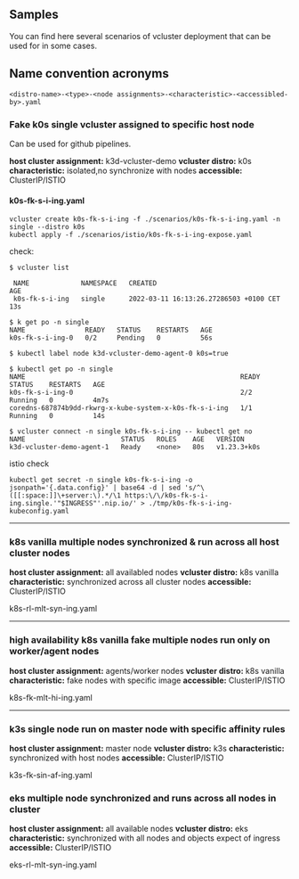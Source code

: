 ## Samples
You can find here several scenarios of vcluster deployment that can be used for in some cases.

## Name convention acronyms

```
<distro-name>-<type>-<node assignments>-<characteristic>-<accessibled-by>.yaml
```


### Fake k0s single vcluster assigned to specific host node
Can be used for github pipelines.

**host cluster assignment:** k3d-vcluster-demo
**vcluster distro:** k0s
**characteristic:** isolated,no synchronize with nodes
**accessible:** ClusterIP/ISTIO

#### k0s-fk-s-i-ing.yaml

```
vcluster create k0s-fk-s-i-ing -f ./scenarios/k0s-fk-s-i-ing.yaml -n single --distro k0s
kubectl apply -f ./scenarios/istio/k0s-fk-s-i-ing-expose.yaml
```

check:
```
$ vcluster list

 NAME             NAMESPACE   CREATED                                  AGE  
 k0s-fk-s-i-ing   single      2022-03-11 16:13:26.27286503 +0100 CET   13s  

$ k get po -n single
NAME               READY   STATUS    RESTARTS   AGE
k0s-fk-s-i-ing-0   0/2     Pending   0          56s 

$ kubectl label node k3d-vcluster-demo-agent-0 k0s=true

$ kubectl get po -n single
NAME                                                      READY   STATUS    RESTARTS   AGE
k0s-fk-s-i-ing-0                                          2/2     Running   0          4m7s
coredns-687874b9dd-rkwrg-x-kube-system-x-k0s-fk-s-i-ing   1/1     Running   0          14s

$ vcluster connect -n single k0s-fk-s-i-ing -- kubectl get no
NAME                        STATUS   ROLES    AGE   VERSION
k3d-vcluster-demo-agent-1   Ready    <none>   80s   v1.23.3+k0s
```

istio check

```
kubectl get secret -n single k0s-fk-s-i-ing -o jsonpath='{.data.config}' | base64 -d | sed 's/^\([[:space:]]\+server:\).*/\1 https:\/\/k0s-fk-s-i-ing.single.'"$INGRESS"'.nip.io/' > ./tmp/k0s-fk-s-i-ing-kubeconfig.yaml
```





---

### k8s vanilla multiple nodes synchronized & run across all host cluster nodes

**host cluster assignment:** all availabled nodes
**vcluster distro:** k8s vanilla
**characteristic:** synchronized across all cluster nodes
**accessible:** ClusterIP/ISTIO

k8s-rl-mlt-syn-ing.yaml

---

### high availability k8s vanilla fake multiple nodes run only on worker/agent nodes

**host cluster assignment:** agents/worker nodes
**vcluster distro:** k8s vanilla
**characteristic:** fake nodes with specific image
**accessible:** ClusterIP/ISTIO

k8s-fk-mlt-hi-ing.yaml

---

### k3s single node run on master node with specific affinity rules

**host cluster assignment:** master node
**vcluster distro:** k3s
**characteristic:** synchronized with host nodes
**accessible:** ClusterIP/ISTIO

k3s-fk-sin-af-ing.yaml


### eks multiple node synchronized and runs across all nodes in cluster

**host cluster assignment:** all available nodes
**vcluster distro:** eks
**characteristic:** synchronized with all nodes and objects expect of ingress
**accessible:** ClusterIP/ISTIO

eks-rl-mlt-syn-ing.yaml